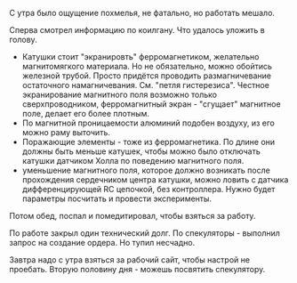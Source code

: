 С утра было ощущение похмелья, не фатально, но работать мешало.

Сперва смотрел информацию по коилгану.
Что удалось уложить в голову.
  * Катушки стоит "экранировть" ферромагнетиком, желательно магнитомягкого материала. Но не обязательно, можно обойтись железной трубой. Просто придётся проводить размагничевание остаточного намагничевания. См. "петля гистерезиса". Честное экранирование магнитного поля возможно только сверхпроводником, ферромагнитный экран - "сгущает" магнитное поле, делает его более плотным.
  * По магнитной проницаемости алюминий подобен воздуху, из его можно раму выточить.
  * Поражающие элементы - тоже из ферромагнетика. По длине они должны быть меньше катушек, чтобы можно было отключать катушки датчиком Холла по поведению магнитного поля.
  * уменьшение магнитного поля, которое должно возникать после прохождения сердечником центра катушки, можно ловить с датчика дифференцирующей RC цепочкой, без контроллера. Нужно будет параметры посчитать и провести эксперименты.

Потом обед, поспал и помедитировал, чтобы взяться за работу.

По работе закрыл один технический долг.
По спекуляторы - выполнил запрос на создание ордера. Но тупил несчадно.

Завтра надо с утра взяться за рабочий сайт, чтобы настрой не проебать. Вторую половину дня - можешь посвятить спекулятору.